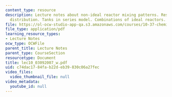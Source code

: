 ```yaml
---
content_type: resource
description: Lecture notes about non-ideal reactor mixing patterns. Residence time
  distribution. Tanks in series model. Combinations of ideal reactors.
file: https://ol-ocw-studio-app-qa.s3.amazonaws.com/courses/10-37-chemical-and-biological-reaction-engineering-spring-2007/c74dac1784fab22deb39830c06a27fec_lec10_03092007_w.pdf
file_type: application/pdf
learning_resource_types:
- Lecture Notes
ocw_type: OCWFile
parent_title: Lecture Notes
parent_type: CourseSection
resourcetype: Document
title: lec10_03092007_w.pdf
uid: c74dac17-84fa-b22d-eb39-830c06a27fec
video_files:
  video_thumbnail_file: null
video_metadata:
  youtube_id: null
---
```

